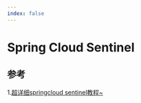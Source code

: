 ```yaml
---
index: false
---
```


# Spring Cloud Sentinel






## 参考
1.[超详细springcloud sentinel教程~](https://zhuanlan.zhihu.com/p/656493665)